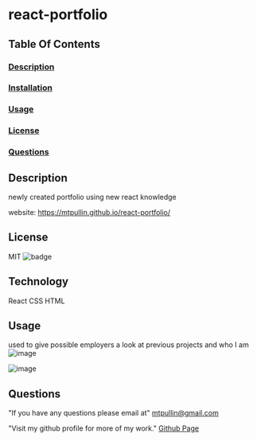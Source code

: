 # react-portfolio

  ## Table Of Contents
  ### [Description](#description)
  ### [Installation](#installation)
  ### [Usage](#usage)
  ### [License](#license)
  ### [Questions](#questions)

  ## Description
  newly created portfolio using new react knowledge
  
  website: https://mtpullin.github.io/react-portfolio/

  ## License
  MIT 
  ![badge](https://img.shields.io/badge/license-MIT-red)
  
 ## Technology
 React
 CSS
 HTML

  ## Usage
  used to give possible employers a look at previous projects and who I am 
  ![image](https://user-images.githubusercontent.com/82049270/132266385-90f664be-d262-475c-8f03-4c22c4035994.png)
  
  
  ![image](https://user-images.githubusercontent.com/82049270/132266393-fb541691-2053-47c0-ae74-23666add5893.png)

  ## Questions
  
  "If you have any questions please email at"
    mtpullin@gmail.com
  
  "Visit my github profile for more of my work."
    <a href="https://github.com/mtpullin">Github Page</a>
